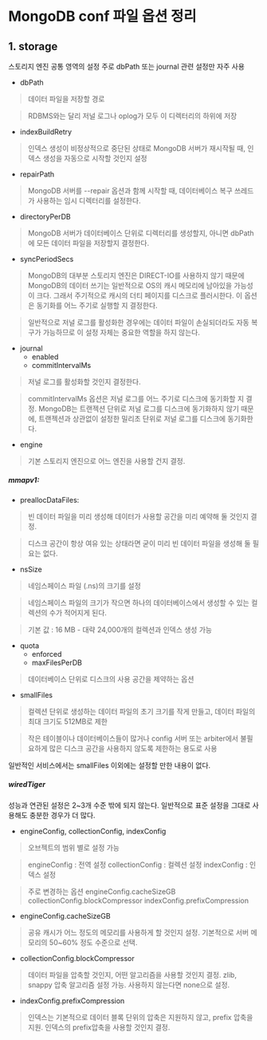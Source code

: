 # MongoDB conf 파일 옵션 정리

## 1. storage

스토리지 엔진 공통 영역의 설정
주로 dbPath 또는 journal 관련 설정만 자주 사용

- dbPath
> 데이터 파일을 저장할 경로

> RDBMS와는 달리 저널 로그나 oplog가 모두 이 디렉터리의 하위에 저장

- indexBuildRetry
> 인덱스 생성이 비정상적으로 중단된 상태로 MongoDB 서버가 재시작될 때, 인덱스 생성을 자동으로 시작할 것인지 설정

- repairPath
> MongoDB 서버를 --repair 옵션과 함께 시작할 때, 데이터베이스 복구 쓰레드가 사용하는 임시 디렉터리를 설정한다.

- directoryPerDB
> MongoDB 서버가 데이터베이스 단위로 디렉터리를 생성할지, 아니면 dbPath에 모든 데이터 파일을 저장할지 결정한다.

- syncPeriodSecs
> MongoDB의 대부분 스토리지 엔진은 DIRECT-IO를 사용하지 않기 때문에 MongoDB의 데이터 쓰기는 일반적으로 OS의 캐시 메모리에 남아있을 가능성이 크다. 그래서 주기적으로 캐시의 더티 페이지를 디스크로 플러시한다. 이 옵션은 동기화를 어느 주기로 실행할 지 결정한다.

> 일반적으로 저널 로그를 활성화한 경우에는 데이터 파일이 손실되더라도 자동 복구가 가능하므로 이 설정 자체는 중요한 역할을 하지 않는다.

- journal
    - enabled
    - commitIntervalMs
> 저널 로그를 활성화할 것인지 결정한다.

> commitIntervalMs 옵션은 저널 로그를 어느 주기로 디스크에 동기화할 지 결정.
MongoDB는 트랜젝션 단위로 저널 로그를 디스크에 동기화하지 않기 때문에, 트랜젝션과 상관없이 설정한 밀리초 단위로 저널 로그를 디스크에 동기화한다.

- engine
> 기본 스토리지 엔진으로 어느 엔진을 사용할 건지 결정.


##### mmapv1:

- preallocDataFiles:
> 빈 데이터 파일을 미리 생성해 데이터가 사용할 공간을 미리 예약해 둘 것인지 결정.

>디스크 공간이 항상 여유 있는 상태라면 굳이 미리 빈 데이터 파일을 생성해 둘 필요는 없다.

- nsSize
> 네임스페이스 파일 (.ns)의 크기를 설정

> 네임스페이스 파일의 크기가 작으면 하나의 데이터베이스에서 생성할 수 있는 컬렉션의 수가 적어지게 된다.

> 기본 값 : 16 MB    - 대략 24,000개의 컬렉션과 인덱스 생성 가능

- quota
    - enforced
    - maxFilesPerDB
> 데이터베이스 단위로 디스크의 사용 공간을 제약하는 옵션

- smallFiles
> 컬렉션 단위로 생성하는 데이터 파일의 초기 크기를 작게 만들고, 데이터 파일의 최대 크기도 512MB로 제한

> 작은 테이블이나 데이터베이스들이 많거나 config 서버 또는 arbiter에서 불필요하게 많은 디스크 공간을 사용하지 않도록 제한하는 용도로 사용


일반적인 서비스에서는 smallFiles 이외에는 설정할 만한 내용이 없다.

##### wiredTiger

성능과 연관된 설정은 2~3개 수준 밖에 되지 않는다.
일반적으로 표준 설정을 그대로 사용해도 충분한 경우가 더 많다.

- engineConfig, collectionConfig, indexConfig
> 오브젝트의 범위 별로 설정 가능

> engineConfig : 전역 설정
> collectionConfig : 컬렉션 설정
> indexConfig : 인덱스 설정

> 주로 변경하는 옵션
engineConfig.cacheSizeGB
collectionConfig.blockCompressor
indexConfig.prefixCompression

- engineConfig.cacheSizeGB
> 공유 캐시가 어느 정도의 메모리를 사용하게 할 것인지 설정.
기본적으로 서버 메모리의 50~60% 정도 수준으로 선택.

- collectionConfig.blockCompressor
> 데이터 파일을 압축할 것인지, 어떤 알고리즘을 사용할 것인지 결정.
zlib, snappy 압축 알고리즘 설정 가능.
사용하지 않는다면 none으로 설정.

- indexConfig.prefixCompression
> 인덱스는 기본적으로 데이터 블록 단위의 압축은 지원하지 않고, prefix 압축을 지원.
인덱스의 prefix압축을 사용할 것인지 결정.
